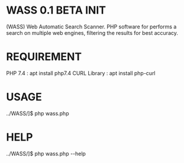 # WASS 0.1 BETA INIT
(WASS) Web Automatic Search Scanner. PHP software for performs a search on multiple web engines, filtering the results for best accuracy.





# REQUIREMENT
 PHP 7.4 : apt install php7.4
 CURL Library : apt install php-curl


# USAGE
../WASS/]$ php wass.php


# HELP
../WASS/]$ php wass.php --help
